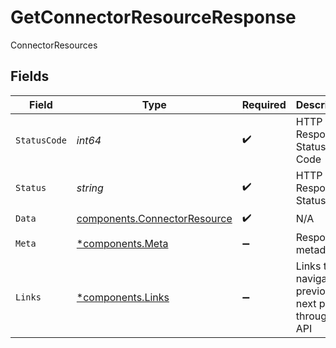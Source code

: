 # GetConnectorResourceResponse

ConnectorResources


## Fields

| Field                                                                        | Type                                                                         | Required                                                                     | Description                                                                  | Example                                                                      |
| ---------------------------------------------------------------------------- | ---------------------------------------------------------------------------- | ---------------------------------------------------------------------------- | ---------------------------------------------------------------------------- | ---------------------------------------------------------------------------- |
| `StatusCode`                                                                 | *int64*                                                                      | :heavy_check_mark:                                                           | HTTP Response Status Code                                                    | 200                                                                          |
| `Status`                                                                     | *string*                                                                     | :heavy_check_mark:                                                           | HTTP Response Status                                                         | OK                                                                           |
| `Data`                                                                       | [components.ConnectorResource](../../models/components/connectorresource.md) | :heavy_check_mark:                                                           | N/A                                                                          |                                                                              |
| `Meta`                                                                       | [*components.Meta](../../models/components/meta.md)                          | :heavy_minus_sign:                                                           | Response metadata                                                            |                                                                              |
| `Links`                                                                      | [*components.Links](../../models/components/links.md)                        | :heavy_minus_sign:                                                           | Links to navigate to previous or next pages through the API                  |                                                                              |